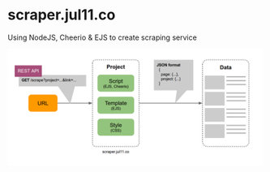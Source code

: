 # scraper.jul11.co
Using NodeJS, Cheerio &amp; EJS to create scraping service

![](public/img/scraper-intro.png?raw=true)
